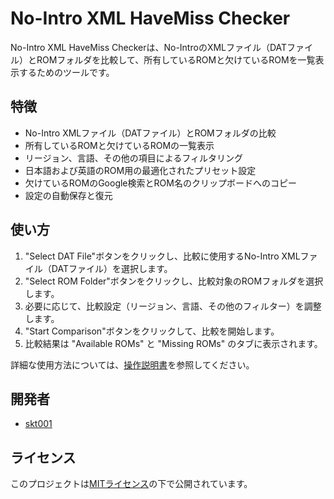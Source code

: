# No-Intro XML HaveMiss Checker

No-Intro XML HaveMiss Checkerは、No-IntroのXMLファイル（DATファイル）とROMフォルダを比較して、所有しているROMと欠けているROMを一覧表示するためのツールです。

## 特徴

- No-Intro XMLファイル（DATファイル）とROMフォルダの比較
- 所有しているROMと欠けているROMの一覧表示
- リージョン、言語、その他の項目によるフィルタリング
- 日本語および英語のROM用の最適化されたプリセット設定
- 欠けているROMのGoogle検索とROM名のクリップボードへのコピー
- 設定の自動保存と復元

## 使い方

1. "Select DAT File"ボタンをクリックし、比較に使用するNo-Intro XMLファイル（DATファイル）を選択します。
2. "Select ROM Folder"ボタンをクリックし、比較対象のROMフォルダを選択します。
3. 必要に応じて、比較設定（リージョン、言語、その他のフィルター）を調整します。
4. "Start Comparison"ボタンをクリックして、比較を開始します。
5. 比較結果は "Available ROMs" と "Missing ROMs" のタブに表示されます。

詳細な使用方法については、[操作説明書](docs/user_guide_ja.md)を参照してください。

## 開発者

- [skt001](https://github.com/skt001)

## ライセンス

このプロジェクトは[MITライセンス](LICENSE.txt)の下で公開されています。